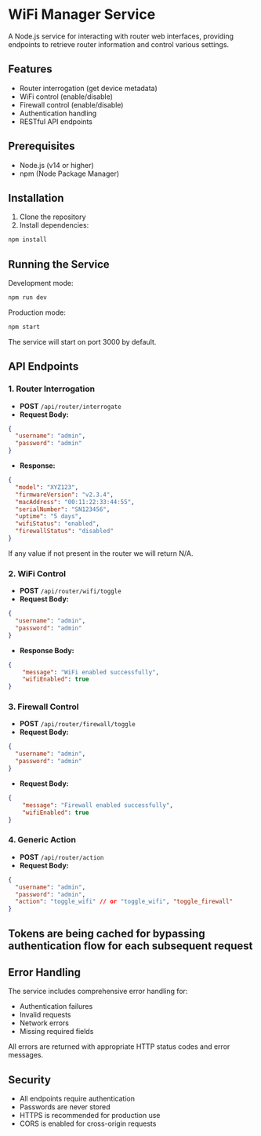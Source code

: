 # WiFi Manager Service

A Node.js service for interacting with router web interfaces, providing endpoints to retrieve router information and control various settings.

## Features

- Router interrogation (get device metadata)
- WiFi control (enable/disable)
- Firewall control (enable/disable)
- Authentication handling
- RESTful API endpoints

## Prerequisites

- Node.js (v14 or higher)
- npm (Node Package Manager)

## Installation

1. Clone the repository
2. Install dependencies:
```bash
npm install
```

## Running the Service

Development mode:
```bash
npm run dev
```

Production mode:
```bash
npm start
```

The service will start on port 3000 by default.

## API Endpoints

### 1. Router Interrogation
- **POST** `/api/router/interrogate`
- **Request Body:**
```json
{
  "username": "admin",
  "password": "admin"
}
```
- **Response:**
```json
{
  "model": "XYZ123",
  "firmwareVersion": "v2.3.4",
  "macAddress": "00:11:22:33:44:55",
  "serialNumber": "SN123456",
  "uptime": "5 days",
  "wifiStatus": "enabled",
  "firewallStatus": "disabled"
}
```
If any value if not present in the router we will return N/A.

### 2. WiFi Control
- **POST** `/api/router/wifi/toggle`
- **Request Body:**
```json
{
  "username": "admin",
  "password": "admin"
}
```

- **Response Body:**
```json
{
    "message": "WiFi enabled successfully",
    "wifiEnabled": true
}
```

### 3. Firewall Control
- **POST** `/api/router/firewall/toggle`
- **Request Body:**
```json
{
  "username": "admin",
  "password": "admin"
}
```
- **Request Body:**
```json
{
    "message": "Firewall enabled successfully",
    "wifiEnabled": true
}
```

### 4. Generic Action
- **POST** `/api/router/action`
- **Request Body:**
```json
{
  "username": "admin",
  "password": "admin",
  "action": "toggle_wifi" // or "toggle_wifi", "toggle_firewall"
}
```

## Tokens are being cached for bypassing authentication flow for each subsequent request

## Error Handling

The service includes comprehensive error handling for:
- Authentication failures
- Invalid requests
- Network errors
- Missing required fields

All errors are returned with appropriate HTTP status codes and error messages.

## Security

- All endpoints require authentication
- Passwords are never stored
- HTTPS is recommended for production use
- CORS is enabled for cross-origin requests 
